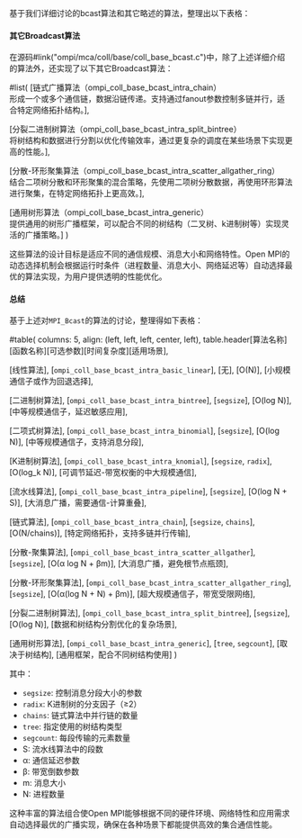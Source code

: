 基于我们详细讨论的bcast算法和其它略述的算法，整理出以下表格：

#### 其它Broadcast算法

在源码#link("ompi/mca/coll/base/coll_base_bcast.c")中，除了上述详细介绍的算法外，还实现了以下其它Broadcast算法：

#list(
[链式广播算法（ompi_coll_base_bcast_intra_chain）\
形成一个或多个通信链，数据沿链传递。支持通过fanout参数控制多链并行，适合特定网络拓扑结构。],

[分裂二进制树算法（ompi_coll_base_bcast_intra_split_bintree）\
将树结构和数据进行分割以优化传输效率，通过更复杂的调度在某些场景下实现更高的性能。],

[分散-环形聚集算法（ompi_coll_base_bcast_intra_scatter_allgather_ring）\
结合二项树分散和环形聚集的混合策略，先使用二项树分散数据，再使用环形算法进行聚集，在特定网络拓扑上更高效。],

[通用树形算法（ompi_coll_base_bcast_intra_generic）\
提供通用的树形广播框架，可以配合不同的树结构（二叉树、k进制树等）实现灵活的广播策略。] )

这些算法的设计目标是适应不同的通信规模、消息大小和网络特性。Open MPI的动态选择机制会根据运行时条件（进程数量、消息大小、网络延迟等）自动选择最优的算法实现，为用户提供透明的性能优化。

#### 总结

基于上述对`MPI_Bcast`的算法的讨论，整理得如下表格：

#table(
  columns: 5,
  align: (left, left, left, center, left),
  table.header[算法名称][函数名称][可选参数][时间复杂度][适用场景],
  
  [线性算法], [`ompi_coll_base_bcast_intra_basic_linear`], [无], [O(N)], [小规模通信子或作为回退选择],
  
  [二进制树算法], [`ompi_coll_base_bcast_intra_bintree`], [`segsize`], [O(log N)], [中等规模通信子，延迟敏感应用],
  
  [二项式树算法], [`ompi_coll_base_bcast_intra_binomial`], [`segsize`], [O(log N)], [中等规模通信子，支持消息分段],
  
  [K进制树算法], [`ompi_coll_base_bcast_intra_knomial`], [`segsize`, `radix`], [O(log_k N)], [可调节延迟-带宽权衡的中大规模通信],
  
  [流水线算法], [`ompi_coll_base_bcast_intra_pipeline`], [`segsize`], [O(log N + S)], [大消息广播，需要通信-计算重叠],
  
  [链式算法], [`ompi_coll_base_bcast_intra_chain`], [`segsize`, `chains`], [O(N/chains)], [特定网络拓扑，支持多链并行传输],
  
  [分散-聚集算法], [`ompi_coll_base_bcast_intra_scatter_allgather`], [`segsize`], [O(α log N + βm)], [大消息广播，避免根节点瓶颈],
  
  [分散-环形聚集算法], [`ompi_coll_base_bcast_intra_scatter_allgather_ring`], [`segsize`], [O(α(log N + N) + βm)], [超大规模通信子，带宽受限网络],
  
  [分裂二进制树算法], [`ompi_coll_base_bcast_intra_split_bintree`], [`segsize`], [O(log N)], [数据和树结构分割优化的复杂场景],
  
  [通用树形算法], [`ompi_coll_base_bcast_intra_generic`], [`tree`, `segcount`], [取决于树结构], [通用框架，配合不同树结构使用]
)

其中：
- `segsize`: 控制消息分段大小的参数
- `radix`: K进制树的分支因子（≥2）
- `chains`: 链式算法中并行链的数量
- `tree`: 指定使用的树结构类型
- `segcount`: 每段传输的元素数量
- S: 流水线算法中的段数
- α: 通信延迟参数
- β: 带宽倒数参数
- m: 消息大小
- N: 进程数量

这种丰富的算法组合使Open MPI能够根据不同的硬件环境、网络特性和应用需求自动选择最优的广播实现，确保在各种场景下都能提供高效的集合通信性能。